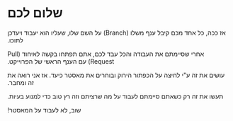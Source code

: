 # שלום לכם


&#x202b;אז ככה, כל אחד מכם קיבל ענף משלו (Branch) על השם שלו, שעליו הוא יעבוד ויעדכן לתוכו.

&#x202b;אחרי שסיימתם את העבודה והכל עבד לכם, אתם תפתחו בקשה לאיחוד (Pull Request) עם הענף הראשי של הפרוייקט. 

&#x202b; עושים את זה ע"י לחיצה על הכפתור הירוק ובוחרים את מאסטר כיעד. אז אני רואה את זה ומחבר. 


&#x202b;תעשו את זה רק כשאתם סיימתם לעבוד על מה שרציתם וזה רץ טוב כדי למנוע בעיות. 

&#x202b;
&#x202b; שוב, לא לעבוד על המאסטר! 

